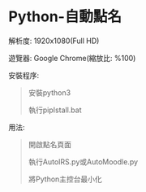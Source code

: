 # Python-自動點名
解析度: 1920x1080(Full HD)

遊覽器: Google Chrome(縮放比: %100)

安裝程序:
>安裝python3
>
>執行pipIstall.bat

用法:
>開啟點名頁面
>
>執行AutoIRS.py或AutoMoodle.py
>
>將Python主控台最小化
